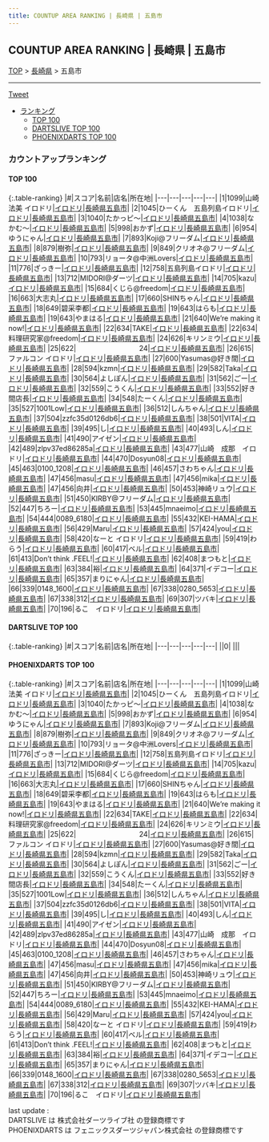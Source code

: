 ```yaml
---
title: COUNTUP AREA RANKING | 長崎県 | 五島市
---
```

## COUNTUP AREA RANKING | 長崎県 | 五島市

[TOP](/darts/rank/) > [長崎県](/darts/rank/長崎県/) > 五島市

___

<a href="https://twitter.com/share?ref_src=twsrc%5Etfw" data-text="COUNTUP AREA RANKING | 長崎県五島市" class="twitter-share-button" data-hashtags="DARTSLIVE,PHOENIXDARTS,darts,ダーツ" data-show-count="false">Tweet</a>

* [ランキング](#カウントアップランキング)
    * [TOP 100](#top-100)
    * [DARTSLIVE TOP 100](#dartslive-top-100)
    * [PHOENIXDARTS TOP 100](#phoenixdarts-top-100)

### カウントアップランキング

#### TOP 100



{:.table-ranking}
|#|スコア|名前|店名|所在地|
|---|---|---|---|---|
|1|1099|<span class="rank-name-pd">山崎法美 イロドリ</span>|<a href="https://vs.phoenixdarts.com/jp/shop/shopDetailInfo/s_88919?s_seq=88919">イロドリ</a>|<a href="/darts/rank/長崎県/五島市">長崎県五島市</a>|
|2|1045|<span class="rank-name-pd">ひーくん　五島列島イロドリ</span>|<a href="https://vs.phoenixdarts.com/jp/shop/shopDetailInfo/s_88919?s_seq=88919">イロドリ</a>|<a href="/darts/rank/長崎県/五島市">長崎県五島市</a>|
|3|1040|<span class="rank-name-pd">たかっピ～</span>|<a href="https://vs.phoenixdarts.com/jp/shop/shopDetailInfo/s_88919?s_seq=88919">イロドリ</a>|<a href="/darts/rank/長崎県/五島市">長崎県五島市</a>|
|4|1038|<span class="rank-name-pd">なかむ～</span>|<a href="https://vs.phoenixdarts.com/jp/shop/shopDetailInfo/s_88919?s_seq=88919">イロドリ</a>|<a href="/darts/rank/長崎県/五島市">長崎県五島市</a>|
|5|998|<span class="rank-name-pd">おかず</span>|<a href="https://vs.phoenixdarts.com/jp/shop/shopDetailInfo/s_88919?s_seq=88919">イロドリ</a>|<a href="/darts/rank/長崎県/五島市">長崎県五島市</a>|
|6|954|<span class="rank-name-pd">ゆうにゃん</span>|<a href="https://vs.phoenixdarts.com/jp/shop/shopDetailInfo/s_88919?s_seq=88919">イロドリ</a>|<a href="/darts/rank/長崎県/五島市">長崎県五島市</a>|
|7|893|<span class="rank-name-pd">Koji@フリーダム</span>|<a href="https://vs.phoenixdarts.com/jp/shop/shopDetailInfo/s_88919?s_seq=88919">イロドリ</a>|<a href="/darts/rank/長崎県/五島市">長崎県五島市</a>|
|8|879|<span class="rank-name-pd">樹弥</span>|<a href="https://vs.phoenixdarts.com/jp/shop/shopDetailInfo/s_88919?s_seq=88919">イロドリ</a>|<a href="/darts/rank/長崎県/五島市">長崎県五島市</a>|
|9|849|<span class="rank-name-pd">クリオネ@フリーダム</span>|<a href="https://vs.phoenixdarts.com/jp/shop/shopDetailInfo/s_88919?s_seq=88919">イロドリ</a>|<a href="/darts/rank/長崎県/五島市">長崎県五島市</a>|
|10|793|<span class="rank-name-pd">リョータ@中洲Lovers</span>|<a href="https://vs.phoenixdarts.com/jp/shop/shopDetailInfo/s_88919?s_seq=88919">イロドリ</a>|<a href="/darts/rank/長崎県/五島市">長崎県五島市</a>|
|11|776|<span class="rank-name-pd">ざっきー</span>|<a href="https://vs.phoenixdarts.com/jp/shop/shopDetailInfo/s_88919?s_seq=88919">イロドリ</a>|<a href="/darts/rank/長崎県/五島市">長崎県五島市</a>|
|12|758|<span class="rank-name-pd">五島列島イロドリ</span>|<a href="https://vs.phoenixdarts.com/jp/shop/shopDetailInfo/s_88919?s_seq=88919">イロドリ</a>|<a href="/darts/rank/長崎県/五島市">長崎県五島市</a>|
|13|712|<span class="rank-name-pd">MIDORI@ダーツ</span>|<a href="https://vs.phoenixdarts.com/jp/shop/shopDetailInfo/s_88919?s_seq=88919">イロドリ</a>|<a href="/darts/rank/長崎県/五島市">長崎県五島市</a>|
|14|705|<span class="rank-name-pd">kazu</span>|<a href="https://vs.phoenixdarts.com/jp/shop/shopDetailInfo/s_88919?s_seq=88919">イロドリ</a>|<a href="/darts/rank/長崎県/五島市">長崎県五島市</a>|
|15|684|<span class="rank-name-pd">くじら@freedom</span>|<a href="https://vs.phoenixdarts.com/jp/shop/shopDetailInfo/s_88919?s_seq=88919">イロドリ</a>|<a href="/darts/rank/長崎県/五島市">長崎県五島市</a>|
|16|663|<span class="rank-name-pd">大志丸</span>|<a href="https://vs.phoenixdarts.com/jp/shop/shopDetailInfo/s_88919?s_seq=88919">イロドリ</a>|<a href="/darts/rank/長崎県/五島市">長崎県五島市</a>|
|17|660|<span class="rank-name-pd">SHINちゃん</span>|<a href="https://vs.phoenixdarts.com/jp/shop/shopDetailInfo/s_88919?s_seq=88919">イロドリ</a>|<a href="/darts/rank/長崎県/五島市">長崎県五島市</a>|
|18|649|<span class="rank-name-pd">碧采李都</span>|<a href="https://vs.phoenixdarts.com/jp/shop/shopDetailInfo/s_88919?s_seq=88919">イロドリ</a>|<a href="/darts/rank/長崎県/五島市">長崎県五島市</a>|
|19|643|<span class="rank-name-pd">はらも</span>|<a href="https://vs.phoenixdarts.com/jp/shop/shopDetailInfo/s_88919?s_seq=88919">イロドリ</a>|<a href="/darts/rank/長崎県/五島市">長崎県五島市</a>|
|19|643|<span class="rank-name-pd">やまはる</span>|<a href="https://vs.phoenixdarts.com/jp/shop/shopDetailInfo/s_88919?s_seq=88919">イロドリ</a>|<a href="/darts/rank/長崎県/五島市">長崎県五島市</a>|
|21|640|<span class="rank-name-pd">We’re making it now!</span>|<a href="https://vs.phoenixdarts.com/jp/shop/shopDetailInfo/s_88919?s_seq=88919">イロドリ</a>|<a href="/darts/rank/長崎県/五島市">長崎県五島市</a>|
|22|634|<span class="rank-name-pd">TAKE</span>|<a href="https://vs.phoenixdarts.com/jp/shop/shopDetailInfo/s_88919?s_seq=88919">イロドリ</a>|<a href="/darts/rank/長崎県/五島市">長崎県五島市</a>|
|22|634|<span class="rank-name-pd">料理研究家@freedom</span>|<a href="https://vs.phoenixdarts.com/jp/shop/shopDetailInfo/s_88919?s_seq=88919">イロドリ</a>|<a href="/darts/rank/長崎県/五島市">長崎県五島市</a>|
|24|626|<span class="rank-name-pd">キリンミウ</span>|<a href="https://vs.phoenixdarts.com/jp/shop/shopDetailInfo/s_88919?s_seq=88919">イロドリ</a>|<a href="/darts/rank/長崎県/五島市">長崎県五島市</a>|
|25|622|<span class="rank-name-pd">　　　　　　　　　24</span>|<a href="https://vs.phoenixdarts.com/jp/shop/shopDetailInfo/s_88919?s_seq=88919">イロドリ</a>|<a href="/darts/rank/長崎県/五島市">長崎県五島市</a>|
|26|615|<span class="rank-name-pd">ファルコン イロドリ</span>|<a href="https://vs.phoenixdarts.com/jp/shop/shopDetailInfo/s_88919?s_seq=88919">イロドリ</a>|<a href="/darts/rank/長崎県/五島市">長崎県五島市</a>|
|27|600|<span class="rank-name-pd">Yasumas@好き間</span>|<a href="https://vs.phoenixdarts.com/jp/shop/shopDetailInfo/s_88919?s_seq=88919">イロドリ</a>|<a href="/darts/rank/長崎県/五島市">長崎県五島市</a>|
|28|594|<span class="rank-name-pd">kzmn</span>|<a href="https://vs.phoenixdarts.com/jp/shop/shopDetailInfo/s_88919?s_seq=88919">イロドリ</a>|<a href="/darts/rank/長崎県/五島市">長崎県五島市</a>|
|29|582|<span class="rank-name-pd">Taka</span>|<a href="https://vs.phoenixdarts.com/jp/shop/shopDetailInfo/s_88919?s_seq=88919">イロドリ</a>|<a href="/darts/rank/長崎県/五島市">長崎県五島市</a>|
|30|564|<span class="rank-name-pd">よしぽん</span>|<a href="https://vs.phoenixdarts.com/jp/shop/shopDetailInfo/s_88919?s_seq=88919">イロドリ</a>|<a href="/darts/rank/長崎県/五島市">長崎県五島市</a>|
|31|562|<span class="rank-name-pd">ごー</span>|<a href="https://vs.phoenixdarts.com/jp/shop/shopDetailInfo/s_88919?s_seq=88919">イロドリ</a>|<a href="/darts/rank/長崎県/五島市">長崎県五島市</a>|
|32|559|<span class="rank-name-pd">こうくん</span>|<a href="https://vs.phoenixdarts.com/jp/shop/shopDetailInfo/s_88919?s_seq=88919">イロドリ</a>|<a href="/darts/rank/長崎県/五島市">長崎県五島市</a>|
|33|552|<span class="rank-name-pd">好き間店長</span>|<a href="https://vs.phoenixdarts.com/jp/shop/shopDetailInfo/s_88919?s_seq=88919">イロドリ</a>|<a href="/darts/rank/長崎県/五島市">長崎県五島市</a>|
|34|548|<span class="rank-name-pd">たーくん</span>|<a href="https://vs.phoenixdarts.com/jp/shop/shopDetailInfo/s_88919?s_seq=88919">イロドリ</a>|<a href="/darts/rank/長崎県/五島市">長崎県五島市</a>|
|35|527|<span class="rank-name-pd">1001Low</span>|<a href="https://vs.phoenixdarts.com/jp/shop/shopDetailInfo/s_88919?s_seq=88919">イロドリ</a>|<a href="/darts/rank/長崎県/五島市">長崎県五島市</a>|
|36|512|<span class="rank-name-pd">しんちゃん</span>|<a href="https://vs.phoenixdarts.com/jp/shop/shopDetailInfo/s_88919?s_seq=88919">イロドリ</a>|<a href="/darts/rank/長崎県/五島市">長崎県五島市</a>|
|37|504|<span class="rank-name-pd">zzfc35d0126db6</span>|<a href="https://vs.phoenixdarts.com/jp/shop/shopDetailInfo/s_88919?s_seq=88919">イロドリ</a>|<a href="/darts/rank/長崎県/五島市">長崎県五島市</a>|
|38|501|<span class="rank-name-pd">VITA</span>|<a href="https://vs.phoenixdarts.com/jp/shop/shopDetailInfo/s_88919?s_seq=88919">イロドリ</a>|<a href="/darts/rank/長崎県/五島市">長崎県五島市</a>|
|39|495|<span class="rank-name-pd">し</span>|<a href="https://vs.phoenixdarts.com/jp/shop/shopDetailInfo/s_88919?s_seq=88919">イロドリ</a>|<a href="/darts/rank/長崎県/五島市">長崎県五島市</a>|
|40|493|<span class="rank-name-pd">しん</span>|<a href="https://vs.phoenixdarts.com/jp/shop/shopDetailInfo/s_88919?s_seq=88919">イロドリ</a>|<a href="/darts/rank/長崎県/五島市">長崎県五島市</a>|
|41|490|<span class="rank-name-pd">アイゼン</span>|<a href="https://vs.phoenixdarts.com/jp/shop/shopDetailInfo/s_88919?s_seq=88919">イロドリ</a>|<a href="/darts/rank/長崎県/五島市">長崎県五島市</a>|
|42|489|<span class="rank-name-pd">zlpv37ed86285a</span>|<a href="https://vs.phoenixdarts.com/jp/shop/shopDetailInfo/s_88919?s_seq=88919">イロドリ</a>|<a href="/darts/rank/長崎県/五島市">長崎県五島市</a>|
|43|477|<span class="rank-name-pd">山崎　成那　イロドリ</span>|<a href="https://vs.phoenixdarts.com/jp/shop/shopDetailInfo/s_88919?s_seq=88919">イロドリ</a>|<a href="/darts/rank/長崎県/五島市">長崎県五島市</a>|
|44|470|<span class="rank-name-pd">Dosyun08</span>|<a href="https://vs.phoenixdarts.com/jp/shop/shopDetailInfo/s_88919?s_seq=88919">イロドリ</a>|<a href="/darts/rank/長崎県/五島市">長崎県五島市</a>|
|45|463|<span class="rank-name-pd">0100_1208</span>|<a href="https://vs.phoenixdarts.com/jp/shop/shopDetailInfo/s_88919?s_seq=88919">イロドリ</a>|<a href="/darts/rank/長崎県/五島市">長崎県五島市</a>|
|46|457|<span class="rank-name-pd">さわちゃん</span>|<a href="https://vs.phoenixdarts.com/jp/shop/shopDetailInfo/s_88919?s_seq=88919">イロドリ</a>|<a href="/darts/rank/長崎県/五島市">長崎県五島市</a>|
|47|456|<span class="rank-name-pd">masu</span>|<a href="https://vs.phoenixdarts.com/jp/shop/shopDetailInfo/s_88919?s_seq=88919">イロドリ</a>|<a href="/darts/rank/長崎県/五島市">長崎県五島市</a>|
|47|456|<span class="rank-name-pd">mika</span>|<a href="https://vs.phoenixdarts.com/jp/shop/shopDetailInfo/s_88919?s_seq=88919">イロドリ</a>|<a href="/darts/rank/長崎県/五島市">長崎県五島市</a>|
|47|456|<span class="rank-name-pd">向井</span>|<a href="https://vs.phoenixdarts.com/jp/shop/shopDetailInfo/s_88919?s_seq=88919">イロドリ</a>|<a href="/darts/rank/長崎県/五島市">長崎県五島市</a>|
|50|453|<span class="rank-name-pd">神崎リュウ</span>|<a href="https://vs.phoenixdarts.com/jp/shop/shopDetailInfo/s_88919?s_seq=88919">イロドリ</a>|<a href="/darts/rank/長崎県/五島市">長崎県五島市</a>|
|51|450|<span class="rank-name-pd">KIRBY@フリーダム</span>|<a href="https://vs.phoenixdarts.com/jp/shop/shopDetailInfo/s_88919?s_seq=88919">イロドリ</a>|<a href="/darts/rank/長崎県/五島市">長崎県五島市</a>|
|52|447|<span class="rank-name-pd">ちろー</span>|<a href="https://vs.phoenixdarts.com/jp/shop/shopDetailInfo/s_88919?s_seq=88919">イロドリ</a>|<a href="/darts/rank/長崎県/五島市">長崎県五島市</a>|
|53|445|<span class="rank-name-pd">mnaeimo</span>|<a href="https://vs.phoenixdarts.com/jp/shop/shopDetailInfo/s_88919?s_seq=88919">イロドリ</a>|<a href="/darts/rank/長崎県/五島市">長崎県五島市</a>|
|54|444|<span class="rank-name-pd">0089_6180</span>|<a href="https://vs.phoenixdarts.com/jp/shop/shopDetailInfo/s_88919?s_seq=88919">イロドリ</a>|<a href="/darts/rank/長崎県/五島市">長崎県五島市</a>|
|55|432|<span class="rank-name-pd">KEI-HAMA</span>|<a href="https://vs.phoenixdarts.com/jp/shop/shopDetailInfo/s_88919?s_seq=88919">イロドリ</a>|<a href="/darts/rank/長崎県/五島市">長崎県五島市</a>|
|56|429|<span class="rank-name-pd">Maru</span>|<a href="https://vs.phoenixdarts.com/jp/shop/shopDetailInfo/s_88919?s_seq=88919">イロドリ</a>|<a href="/darts/rank/長崎県/五島市">長崎県五島市</a>|
|57|424|<span class="rank-name-pd">you</span>|<a href="https://vs.phoenixdarts.com/jp/shop/shopDetailInfo/s_88919?s_seq=88919">イロドリ</a>|<a href="/darts/rank/長崎県/五島市">長崎県五島市</a>|
|58|420|<span class="rank-name-pd">なーと イロドリ</span>|<a href="https://vs.phoenixdarts.com/jp/shop/shopDetailInfo/s_88919?s_seq=88919">イロドリ</a>|<a href="/darts/rank/長崎県/五島市">長崎県五島市</a>|
|59|419|<span class="rank-name-pd">わらう</span>|<a href="https://vs.phoenixdarts.com/jp/shop/shopDetailInfo/s_88919?s_seq=88919">イロドリ</a>|<a href="/darts/rank/長崎県/五島市">長崎県五島市</a>|
|60|417|<span class="rank-name-pd">ベル</span>|<a href="https://vs.phoenixdarts.com/jp/shop/shopDetailInfo/s_88919?s_seq=88919">イロドリ</a>|<a href="/darts/rank/長崎県/五島市">長崎県五島市</a>|
|61|413|<span class="rank-name-pd">Don’t think .FEEL!</span>|<a href="https://vs.phoenixdarts.com/jp/shop/shopDetailInfo/s_88919?s_seq=88919">イロドリ</a>|<a href="/darts/rank/長崎県/五島市">長崎県五島市</a>|
|62|408|<span class="rank-name-pd">まつもと</span>|<a href="https://vs.phoenixdarts.com/jp/shop/shopDetailInfo/s_88919?s_seq=88919">イロドリ</a>|<a href="/darts/rank/長崎県/五島市">長崎県五島市</a>|
|63|384|<span class="rank-name-pd">裕</span>|<a href="https://vs.phoenixdarts.com/jp/shop/shopDetailInfo/s_88919?s_seq=88919">イロドリ</a>|<a href="/darts/rank/長崎県/五島市">長崎県五島市</a>|
|64|371|<span class="rank-name-pd">イデコー</span>|<a href="https://vs.phoenixdarts.com/jp/shop/shopDetailInfo/s_88919?s_seq=88919">イロドリ</a>|<a href="/darts/rank/長崎県/五島市">長崎県五島市</a>|
|65|357|<span class="rank-name-pd">まりにゃん</span>|<a href="https://vs.phoenixdarts.com/jp/shop/shopDetailInfo/s_88919?s_seq=88919">イロドリ</a>|<a href="/darts/rank/長崎県/五島市">長崎県五島市</a>|
|66|339|<span class="rank-name-pd">0148_1600</span>|<a href="https://vs.phoenixdarts.com/jp/shop/shopDetailInfo/s_88919?s_seq=88919">イロドリ</a>|<a href="/darts/rank/長崎県/五島市">長崎県五島市</a>|
|67|338|<span class="rank-name-pd">0280_5653</span>|<a href="https://vs.phoenixdarts.com/jp/shop/shopDetailInfo/s_88919?s_seq=88919">イロドリ</a>|<a href="/darts/rank/長崎県/五島市">長崎県五島市</a>|
|67|338|<span class="rank-name-pd">312</span>|<a href="https://vs.phoenixdarts.com/jp/shop/shopDetailInfo/s_88919?s_seq=88919">イロドリ</a>|<a href="/darts/rank/長崎県/五島市">長崎県五島市</a>|
|69|307|<span class="rank-name-pd">ツバキ</span>|<a href="https://vs.phoenixdarts.com/jp/shop/shopDetailInfo/s_88919?s_seq=88919">イロドリ</a>|<a href="/darts/rank/長崎県/五島市">長崎県五島市</a>|
|70|196|<span class="rank-name-pd">るこ　イロドリ</span>|<a href="https://vs.phoenixdarts.com/jp/shop/shopDetailInfo/s_88919?s_seq=88919">イロドリ</a>|<a href="/darts/rank/長崎県/五島市">長崎県五島市</a>|


#### DARTSLIVE TOP 100



{:.table-ranking}
|#|スコア|名前|店名|所在地|
|---|---|---|---|---|
||0|<span class="rank-name-dl"> </span>|<a href=""></a>|<a href="/darts/rank//"></a>|


#### PHOENIXDARTS TOP 100



{:.table-ranking}
|#|スコア|名前|店名|所在地|
|---|---|---|---|---|
|1|1099|<span class="rank-name-pd">山崎法美 イロドリ</span>|<a href="https://vs.phoenixdarts.com/jp/shop/shopDetailInfo/s_88919?s_seq=88919">イロドリ</a>|<a href="/darts/rank/長崎県/五島市">長崎県五島市</a>|
|2|1045|<span class="rank-name-pd">ひーくん　五島列島イロドリ</span>|<a href="https://vs.phoenixdarts.com/jp/shop/shopDetailInfo/s_88919?s_seq=88919">イロドリ</a>|<a href="/darts/rank/長崎県/五島市">長崎県五島市</a>|
|3|1040|<span class="rank-name-pd">たかっピ～</span>|<a href="https://vs.phoenixdarts.com/jp/shop/shopDetailInfo/s_88919?s_seq=88919">イロドリ</a>|<a href="/darts/rank/長崎県/五島市">長崎県五島市</a>|
|4|1038|<span class="rank-name-pd">なかむ～</span>|<a href="https://vs.phoenixdarts.com/jp/shop/shopDetailInfo/s_88919?s_seq=88919">イロドリ</a>|<a href="/darts/rank/長崎県/五島市">長崎県五島市</a>|
|5|998|<span class="rank-name-pd">おかず</span>|<a href="https://vs.phoenixdarts.com/jp/shop/shopDetailInfo/s_88919?s_seq=88919">イロドリ</a>|<a href="/darts/rank/長崎県/五島市">長崎県五島市</a>|
|6|954|<span class="rank-name-pd">ゆうにゃん</span>|<a href="https://vs.phoenixdarts.com/jp/shop/shopDetailInfo/s_88919?s_seq=88919">イロドリ</a>|<a href="/darts/rank/長崎県/五島市">長崎県五島市</a>|
|7|893|<span class="rank-name-pd">Koji@フリーダム</span>|<a href="https://vs.phoenixdarts.com/jp/shop/shopDetailInfo/s_88919?s_seq=88919">イロドリ</a>|<a href="/darts/rank/長崎県/五島市">長崎県五島市</a>|
|8|879|<span class="rank-name-pd">樹弥</span>|<a href="https://vs.phoenixdarts.com/jp/shop/shopDetailInfo/s_88919?s_seq=88919">イロドリ</a>|<a href="/darts/rank/長崎県/五島市">長崎県五島市</a>|
|9|849|<span class="rank-name-pd">クリオネ@フリーダム</span>|<a href="https://vs.phoenixdarts.com/jp/shop/shopDetailInfo/s_88919?s_seq=88919">イロドリ</a>|<a href="/darts/rank/長崎県/五島市">長崎県五島市</a>|
|10|793|<span class="rank-name-pd">リョータ@中洲Lovers</span>|<a href="https://vs.phoenixdarts.com/jp/shop/shopDetailInfo/s_88919?s_seq=88919">イロドリ</a>|<a href="/darts/rank/長崎県/五島市">長崎県五島市</a>|
|11|776|<span class="rank-name-pd">ざっきー</span>|<a href="https://vs.phoenixdarts.com/jp/shop/shopDetailInfo/s_88919?s_seq=88919">イロドリ</a>|<a href="/darts/rank/長崎県/五島市">長崎県五島市</a>|
|12|758|<span class="rank-name-pd">五島列島イロドリ</span>|<a href="https://vs.phoenixdarts.com/jp/shop/shopDetailInfo/s_88919?s_seq=88919">イロドリ</a>|<a href="/darts/rank/長崎県/五島市">長崎県五島市</a>|
|13|712|<span class="rank-name-pd">MIDORI@ダーツ</span>|<a href="https://vs.phoenixdarts.com/jp/shop/shopDetailInfo/s_88919?s_seq=88919">イロドリ</a>|<a href="/darts/rank/長崎県/五島市">長崎県五島市</a>|
|14|705|<span class="rank-name-pd">kazu</span>|<a href="https://vs.phoenixdarts.com/jp/shop/shopDetailInfo/s_88919?s_seq=88919">イロドリ</a>|<a href="/darts/rank/長崎県/五島市">長崎県五島市</a>|
|15|684|<span class="rank-name-pd">くじら@freedom</span>|<a href="https://vs.phoenixdarts.com/jp/shop/shopDetailInfo/s_88919?s_seq=88919">イロドリ</a>|<a href="/darts/rank/長崎県/五島市">長崎県五島市</a>|
|16|663|<span class="rank-name-pd">大志丸</span>|<a href="https://vs.phoenixdarts.com/jp/shop/shopDetailInfo/s_88919?s_seq=88919">イロドリ</a>|<a href="/darts/rank/長崎県/五島市">長崎県五島市</a>|
|17|660|<span class="rank-name-pd">SHINちゃん</span>|<a href="https://vs.phoenixdarts.com/jp/shop/shopDetailInfo/s_88919?s_seq=88919">イロドリ</a>|<a href="/darts/rank/長崎県/五島市">長崎県五島市</a>|
|18|649|<span class="rank-name-pd">碧采李都</span>|<a href="https://vs.phoenixdarts.com/jp/shop/shopDetailInfo/s_88919?s_seq=88919">イロドリ</a>|<a href="/darts/rank/長崎県/五島市">長崎県五島市</a>|
|19|643|<span class="rank-name-pd">はらも</span>|<a href="https://vs.phoenixdarts.com/jp/shop/shopDetailInfo/s_88919?s_seq=88919">イロドリ</a>|<a href="/darts/rank/長崎県/五島市">長崎県五島市</a>|
|19|643|<span class="rank-name-pd">やまはる</span>|<a href="https://vs.phoenixdarts.com/jp/shop/shopDetailInfo/s_88919?s_seq=88919">イロドリ</a>|<a href="/darts/rank/長崎県/五島市">長崎県五島市</a>|
|21|640|<span class="rank-name-pd">We’re making it now!</span>|<a href="https://vs.phoenixdarts.com/jp/shop/shopDetailInfo/s_88919?s_seq=88919">イロドリ</a>|<a href="/darts/rank/長崎県/五島市">長崎県五島市</a>|
|22|634|<span class="rank-name-pd">TAKE</span>|<a href="https://vs.phoenixdarts.com/jp/shop/shopDetailInfo/s_88919?s_seq=88919">イロドリ</a>|<a href="/darts/rank/長崎県/五島市">長崎県五島市</a>|
|22|634|<span class="rank-name-pd">料理研究家@freedom</span>|<a href="https://vs.phoenixdarts.com/jp/shop/shopDetailInfo/s_88919?s_seq=88919">イロドリ</a>|<a href="/darts/rank/長崎県/五島市">長崎県五島市</a>|
|24|626|<span class="rank-name-pd">キリンミウ</span>|<a href="https://vs.phoenixdarts.com/jp/shop/shopDetailInfo/s_88919?s_seq=88919">イロドリ</a>|<a href="/darts/rank/長崎県/五島市">長崎県五島市</a>|
|25|622|<span class="rank-name-pd">　　　　　　　　　24</span>|<a href="https://vs.phoenixdarts.com/jp/shop/shopDetailInfo/s_88919?s_seq=88919">イロドリ</a>|<a href="/darts/rank/長崎県/五島市">長崎県五島市</a>|
|26|615|<span class="rank-name-pd">ファルコン イロドリ</span>|<a href="https://vs.phoenixdarts.com/jp/shop/shopDetailInfo/s_88919?s_seq=88919">イロドリ</a>|<a href="/darts/rank/長崎県/五島市">長崎県五島市</a>|
|27|600|<span class="rank-name-pd">Yasumas@好き間</span>|<a href="https://vs.phoenixdarts.com/jp/shop/shopDetailInfo/s_88919?s_seq=88919">イロドリ</a>|<a href="/darts/rank/長崎県/五島市">長崎県五島市</a>|
|28|594|<span class="rank-name-pd">kzmn</span>|<a href="https://vs.phoenixdarts.com/jp/shop/shopDetailInfo/s_88919?s_seq=88919">イロドリ</a>|<a href="/darts/rank/長崎県/五島市">長崎県五島市</a>|
|29|582|<span class="rank-name-pd">Taka</span>|<a href="https://vs.phoenixdarts.com/jp/shop/shopDetailInfo/s_88919?s_seq=88919">イロドリ</a>|<a href="/darts/rank/長崎県/五島市">長崎県五島市</a>|
|30|564|<span class="rank-name-pd">よしぽん</span>|<a href="https://vs.phoenixdarts.com/jp/shop/shopDetailInfo/s_88919?s_seq=88919">イロドリ</a>|<a href="/darts/rank/長崎県/五島市">長崎県五島市</a>|
|31|562|<span class="rank-name-pd">ごー</span>|<a href="https://vs.phoenixdarts.com/jp/shop/shopDetailInfo/s_88919?s_seq=88919">イロドリ</a>|<a href="/darts/rank/長崎県/五島市">長崎県五島市</a>|
|32|559|<span class="rank-name-pd">こうくん</span>|<a href="https://vs.phoenixdarts.com/jp/shop/shopDetailInfo/s_88919?s_seq=88919">イロドリ</a>|<a href="/darts/rank/長崎県/五島市">長崎県五島市</a>|
|33|552|<span class="rank-name-pd">好き間店長</span>|<a href="https://vs.phoenixdarts.com/jp/shop/shopDetailInfo/s_88919?s_seq=88919">イロドリ</a>|<a href="/darts/rank/長崎県/五島市">長崎県五島市</a>|
|34|548|<span class="rank-name-pd">たーくん</span>|<a href="https://vs.phoenixdarts.com/jp/shop/shopDetailInfo/s_88919?s_seq=88919">イロドリ</a>|<a href="/darts/rank/長崎県/五島市">長崎県五島市</a>|
|35|527|<span class="rank-name-pd">1001Low</span>|<a href="https://vs.phoenixdarts.com/jp/shop/shopDetailInfo/s_88919?s_seq=88919">イロドリ</a>|<a href="/darts/rank/長崎県/五島市">長崎県五島市</a>|
|36|512|<span class="rank-name-pd">しんちゃん</span>|<a href="https://vs.phoenixdarts.com/jp/shop/shopDetailInfo/s_88919?s_seq=88919">イロドリ</a>|<a href="/darts/rank/長崎県/五島市">長崎県五島市</a>|
|37|504|<span class="rank-name-pd">zzfc35d0126db6</span>|<a href="https://vs.phoenixdarts.com/jp/shop/shopDetailInfo/s_88919?s_seq=88919">イロドリ</a>|<a href="/darts/rank/長崎県/五島市">長崎県五島市</a>|
|38|501|<span class="rank-name-pd">VITA</span>|<a href="https://vs.phoenixdarts.com/jp/shop/shopDetailInfo/s_88919?s_seq=88919">イロドリ</a>|<a href="/darts/rank/長崎県/五島市">長崎県五島市</a>|
|39|495|<span class="rank-name-pd">し</span>|<a href="https://vs.phoenixdarts.com/jp/shop/shopDetailInfo/s_88919?s_seq=88919">イロドリ</a>|<a href="/darts/rank/長崎県/五島市">長崎県五島市</a>|
|40|493|<span class="rank-name-pd">しん</span>|<a href="https://vs.phoenixdarts.com/jp/shop/shopDetailInfo/s_88919?s_seq=88919">イロドリ</a>|<a href="/darts/rank/長崎県/五島市">長崎県五島市</a>|
|41|490|<span class="rank-name-pd">アイゼン</span>|<a href="https://vs.phoenixdarts.com/jp/shop/shopDetailInfo/s_88919?s_seq=88919">イロドリ</a>|<a href="/darts/rank/長崎県/五島市">長崎県五島市</a>|
|42|489|<span class="rank-name-pd">zlpv37ed86285a</span>|<a href="https://vs.phoenixdarts.com/jp/shop/shopDetailInfo/s_88919?s_seq=88919">イロドリ</a>|<a href="/darts/rank/長崎県/五島市">長崎県五島市</a>|
|43|477|<span class="rank-name-pd">山崎　成那　イロドリ</span>|<a href="https://vs.phoenixdarts.com/jp/shop/shopDetailInfo/s_88919?s_seq=88919">イロドリ</a>|<a href="/darts/rank/長崎県/五島市">長崎県五島市</a>|
|44|470|<span class="rank-name-pd">Dosyun08</span>|<a href="https://vs.phoenixdarts.com/jp/shop/shopDetailInfo/s_88919?s_seq=88919">イロドリ</a>|<a href="/darts/rank/長崎県/五島市">長崎県五島市</a>|
|45|463|<span class="rank-name-pd">0100_1208</span>|<a href="https://vs.phoenixdarts.com/jp/shop/shopDetailInfo/s_88919?s_seq=88919">イロドリ</a>|<a href="/darts/rank/長崎県/五島市">長崎県五島市</a>|
|46|457|<span class="rank-name-pd">さわちゃん</span>|<a href="https://vs.phoenixdarts.com/jp/shop/shopDetailInfo/s_88919?s_seq=88919">イロドリ</a>|<a href="/darts/rank/長崎県/五島市">長崎県五島市</a>|
|47|456|<span class="rank-name-pd">masu</span>|<a href="https://vs.phoenixdarts.com/jp/shop/shopDetailInfo/s_88919?s_seq=88919">イロドリ</a>|<a href="/darts/rank/長崎県/五島市">長崎県五島市</a>|
|47|456|<span class="rank-name-pd">mika</span>|<a href="https://vs.phoenixdarts.com/jp/shop/shopDetailInfo/s_88919?s_seq=88919">イロドリ</a>|<a href="/darts/rank/長崎県/五島市">長崎県五島市</a>|
|47|456|<span class="rank-name-pd">向井</span>|<a href="https://vs.phoenixdarts.com/jp/shop/shopDetailInfo/s_88919?s_seq=88919">イロドリ</a>|<a href="/darts/rank/長崎県/五島市">長崎県五島市</a>|
|50|453|<span class="rank-name-pd">神崎リュウ</span>|<a href="https://vs.phoenixdarts.com/jp/shop/shopDetailInfo/s_88919?s_seq=88919">イロドリ</a>|<a href="/darts/rank/長崎県/五島市">長崎県五島市</a>|
|51|450|<span class="rank-name-pd">KIRBY@フリーダム</span>|<a href="https://vs.phoenixdarts.com/jp/shop/shopDetailInfo/s_88919?s_seq=88919">イロドリ</a>|<a href="/darts/rank/長崎県/五島市">長崎県五島市</a>|
|52|447|<span class="rank-name-pd">ちろー</span>|<a href="https://vs.phoenixdarts.com/jp/shop/shopDetailInfo/s_88919?s_seq=88919">イロドリ</a>|<a href="/darts/rank/長崎県/五島市">長崎県五島市</a>|
|53|445|<span class="rank-name-pd">mnaeimo</span>|<a href="https://vs.phoenixdarts.com/jp/shop/shopDetailInfo/s_88919?s_seq=88919">イロドリ</a>|<a href="/darts/rank/長崎県/五島市">長崎県五島市</a>|
|54|444|<span class="rank-name-pd">0089_6180</span>|<a href="https://vs.phoenixdarts.com/jp/shop/shopDetailInfo/s_88919?s_seq=88919">イロドリ</a>|<a href="/darts/rank/長崎県/五島市">長崎県五島市</a>|
|55|432|<span class="rank-name-pd">KEI-HAMA</span>|<a href="https://vs.phoenixdarts.com/jp/shop/shopDetailInfo/s_88919?s_seq=88919">イロドリ</a>|<a href="/darts/rank/長崎県/五島市">長崎県五島市</a>|
|56|429|<span class="rank-name-pd">Maru</span>|<a href="https://vs.phoenixdarts.com/jp/shop/shopDetailInfo/s_88919?s_seq=88919">イロドリ</a>|<a href="/darts/rank/長崎県/五島市">長崎県五島市</a>|
|57|424|<span class="rank-name-pd">you</span>|<a href="https://vs.phoenixdarts.com/jp/shop/shopDetailInfo/s_88919?s_seq=88919">イロドリ</a>|<a href="/darts/rank/長崎県/五島市">長崎県五島市</a>|
|58|420|<span class="rank-name-pd">なーと イロドリ</span>|<a href="https://vs.phoenixdarts.com/jp/shop/shopDetailInfo/s_88919?s_seq=88919">イロドリ</a>|<a href="/darts/rank/長崎県/五島市">長崎県五島市</a>|
|59|419|<span class="rank-name-pd">わらう</span>|<a href="https://vs.phoenixdarts.com/jp/shop/shopDetailInfo/s_88919?s_seq=88919">イロドリ</a>|<a href="/darts/rank/長崎県/五島市">長崎県五島市</a>|
|60|417|<span class="rank-name-pd">ベル</span>|<a href="https://vs.phoenixdarts.com/jp/shop/shopDetailInfo/s_88919?s_seq=88919">イロドリ</a>|<a href="/darts/rank/長崎県/五島市">長崎県五島市</a>|
|61|413|<span class="rank-name-pd">Don’t think .FEEL!</span>|<a href="https://vs.phoenixdarts.com/jp/shop/shopDetailInfo/s_88919?s_seq=88919">イロドリ</a>|<a href="/darts/rank/長崎県/五島市">長崎県五島市</a>|
|62|408|<span class="rank-name-pd">まつもと</span>|<a href="https://vs.phoenixdarts.com/jp/shop/shopDetailInfo/s_88919?s_seq=88919">イロドリ</a>|<a href="/darts/rank/長崎県/五島市">長崎県五島市</a>|
|63|384|<span class="rank-name-pd">裕</span>|<a href="https://vs.phoenixdarts.com/jp/shop/shopDetailInfo/s_88919?s_seq=88919">イロドリ</a>|<a href="/darts/rank/長崎県/五島市">長崎県五島市</a>|
|64|371|<span class="rank-name-pd">イデコー</span>|<a href="https://vs.phoenixdarts.com/jp/shop/shopDetailInfo/s_88919?s_seq=88919">イロドリ</a>|<a href="/darts/rank/長崎県/五島市">長崎県五島市</a>|
|65|357|<span class="rank-name-pd">まりにゃん</span>|<a href="https://vs.phoenixdarts.com/jp/shop/shopDetailInfo/s_88919?s_seq=88919">イロドリ</a>|<a href="/darts/rank/長崎県/五島市">長崎県五島市</a>|
|66|339|<span class="rank-name-pd">0148_1600</span>|<a href="https://vs.phoenixdarts.com/jp/shop/shopDetailInfo/s_88919?s_seq=88919">イロドリ</a>|<a href="/darts/rank/長崎県/五島市">長崎県五島市</a>|
|67|338|<span class="rank-name-pd">0280_5653</span>|<a href="https://vs.phoenixdarts.com/jp/shop/shopDetailInfo/s_88919?s_seq=88919">イロドリ</a>|<a href="/darts/rank/長崎県/五島市">長崎県五島市</a>|
|67|338|<span class="rank-name-pd">312</span>|<a href="https://vs.phoenixdarts.com/jp/shop/shopDetailInfo/s_88919?s_seq=88919">イロドリ</a>|<a href="/darts/rank/長崎県/五島市">長崎県五島市</a>|
|69|307|<span class="rank-name-pd">ツバキ</span>|<a href="https://vs.phoenixdarts.com/jp/shop/shopDetailInfo/s_88919?s_seq=88919">イロドリ</a>|<a href="/darts/rank/長崎県/五島市">長崎県五島市</a>|
|70|196|<span class="rank-name-pd">るこ　イロドリ</span>|<a href="https://vs.phoenixdarts.com/jp/shop/shopDetailInfo/s_88919?s_seq=88919">イロドリ</a>|<a href="/darts/rank/長崎県/五島市">長崎県五島市</a>|


<div class="footer border-top border-gray-light mt-5 pt-3 text-right text-gray">
    last update : <span style="font-weight: italic" id="foot_last_modified"></span><br />
    DARTSLIVE は 株式会社ダーツライブ社 の登録商標です<br />
    PHOENIXDARTS は フェニックスダーツジャパン株式会社 の登録商標です<br />
</div>

<script src="https://cdnjs.cloudflare.com/ajax/libs/jquery.tablesorter/2.31.3/js/jquery.tablesorter.min.js" integrity="sha512-qzgd5cYSZcosqpzpn7zF2ZId8f/8CHmFKZ8j7mU4OUXTNRd5g+ZHBPsgKEwoqxCtdQvExE5LprwwPAgoicguNg==" crossorigin="anonymous" referrerpolicy="no-referrer"></script>
<link rel="stylesheet" href="https://cdnjs.cloudflare.com/ajax/libs/jquery.tablesorter/2.31.3/css/theme.default.min.css" integrity="sha512-wghhOJkjQX0Lh3NSWvNKeZ0ZpNn+SPVXX1Qyc9OCaogADktxrBiBdKGDoqVUOyhStvMBmJQ8ZdMHiR3wuEq8+w==" crossorigin="anonymous" referrerpolicy="no-referrer" />
<script>
$(function() {
    $(".table-ranking").tablesorter({sortList:[[0, 0]]});
    $("#foot_last_modified").text(formatDate(new Date(document.lastModified), 'yyyy-MM-dd HH:mm:ss'));
});
</script>

<script async src="https://platform.twitter.com/widgets.js" charset="utf-8"></script>